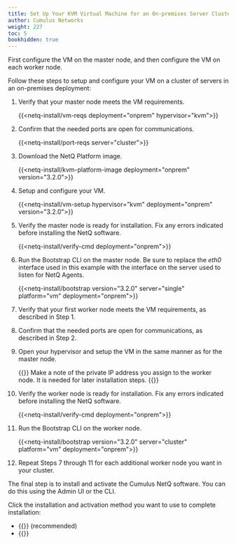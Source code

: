 ```yaml
---
title: Set Up Your KVM Virtual Machine for an On-premises Server Cluster
author: Cumulus Networks
weight: 227
toc: 5
bookhidden: true
---
```

First configure the VM on the master node, and then configure the VM on each worker node.

Follow these steps to setup and configure your VM on a cluster of servers in an on-premises deployment:

1. Verify that your master node meets the VM requirements.

    {{<netq-install/vm-reqs deployment="onprem" hypervisor="kvm">}}

2. Confirm that the needed ports are open for communications.

    {{<netq-install/port-reqs server="cluster">}}

3. Download the NetQ Platform image.

    {{<netq-install/kvm-platform-image deployment="onprem" version="3.2.0">}}

4. Setup and configure your VM.

    {{<netq-install/vm-setup hypervisor="kvm" deployment="onprem" version="3.2.0">}}

5. Verify the master node is ready for installation. Fix any errors indicated before installing the NetQ software.

    {{<netq-install/verify-cmd deployment="onprem">}}

6. Run the Bootstrap CLI on the master node. Be sure to replace the *eth0* interface used in this example with the interface on the server used to listen for NetQ Agents.

    {{<netq-install/bootstrap version="3.2.0" server="single" platform="vm" deployment="onprem">}}

7. Verify that your first worker node meets the VM requirements, as described in Step 1.

8. Confirm that the needed ports are open for communications, as described in Step 2.

9. Open your hypervisor and setup the VM in the same manner as for the master node.

    {{<notice note>}}
Make a note of the private IP address you assign to the worker node. It is needed for later installation steps.
    {{</notice>}}

10. Verify the worker node is ready for installation. Fix any errors indicated before installing the NetQ software.

    {{<netq-install/verify-cmd deployment="onprem">}}

11. Run the Bootstrap CLI on the worker node.

    {{<netq-install/bootstrap version="3.2.0" server="cluster" platform="vm" deployment="onprem">}}

12. Repeat Steps 7 through 11 for each additional worker node you want in your cluster.

The final step is to install and activate the Cumulus NetQ software. You can do this using the Admin UI or the CLI.

Click the installation and activation method you want to use to complete installation:

- {{<link title="Install NetQ Using the Admin UI" text="Use the Admin UI">}} (recommended)
- {{<link title="Install NetQ Using the CLI" text="Use the CLI">}}

